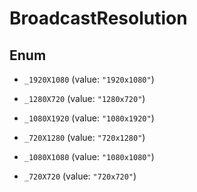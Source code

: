 

# BroadcastResolution

## Enum


* `_1920X1080` (value: `"1920x1080"`)

* `_1280X720` (value: `"1280x720"`)

* `_1080X1920` (value: `"1080x1920"`)

* `_720X1280` (value: `"720x1280"`)

* `_1080X1080` (value: `"1080x1080"`)

* `_720X720` (value: `"720x720"`)



